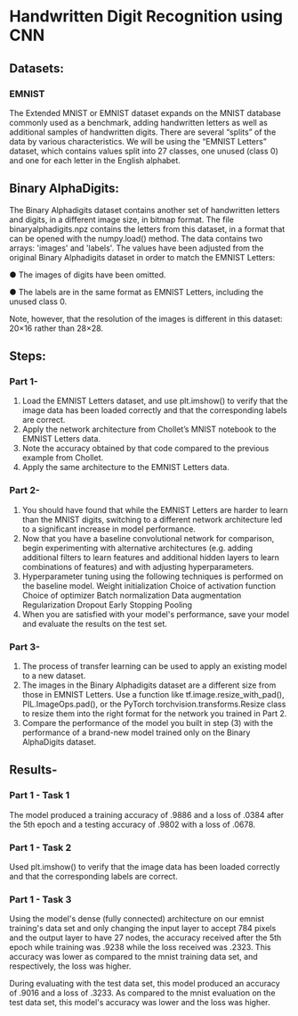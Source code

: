 # Handwritten Digit Recognition using CNN
## Datasets:

### EMNIST
The Extended MNIST or EMNIST dataset expands on the MNIST database commonly used as
a benchmark, adding handwritten letters as well as additional samples of handwritten digits. There are several “splits” of the data by various characteristics. We will be using the “EMNIST Letters” dataset, which contains values split into 27 classes, one unused (class 0) and one for
each letter in the English alphabet.

## Binary AlphaDigits:
The Binary Alphadigits dataset contains another set of handwritten letters and digits, in a different image size, in bitmap format. The file binaryalphadigits.npz contains the letters from this dataset, in a format that can be
opened with the numpy.load() method. The data contains two arrays: 'images' and
'labels'. The values have been adjusted from the original Binary Alphadigits dataset in order
to match the EMNIST Letters:

● The images of digits have been omitted.

● The labels are in the same format as EMNIST Letters, including the unused class 0.

Note, however, that the resolution of the images is different in this dataset: 20×16 rather than 28×28.

## Steps:
### Part 1-
1. Load the EMNIST Letters dataset, and use plt.imshow() to verify that the image data has been loaded correctly and that the corresponding labels are correct.
2. Apply the network architecture from Chollet’s MNIST notebook to the EMNIST Letters data.
3. Note the accuracy obtained by that code compared to the previous example from Chollet.
4. Apply the same architecture to the EMNIST Letters data.

### Part 2-
1. You should have found that while the EMNIST Letters are harder to learn than the MNIST digits, switching to a different network architecture led to a significant increase in model performance.
2. Now that you have a baseline convolutional network for comparison, begin experimenting with alternative architectures (e.g. adding additional filters to learn features and additional hidden layers to learn combinations of features) and with adjusting hyperparameters.
3. Hyperparameter tuning using the following techniques is performed on the baseline model.
Weight initialization
Choice of activation function
Choice of optimizer
Batch normalization
Data augmentation
Regularization
Dropout
Early Stopping
Pooling
4. When you are satisfied with your model's performance, save your model and evaluate the results on the test set.

### Part 3-
1. The process of transfer learning can be used to apply an existing model to a new dataset.
2. The images in the Binary Alphadigits dataset are a different size from those in EMNIST Letters. Use a function like tf.image.resize_with_pad(), PIL.ImageOps.pad(), or the PyTorch torchvision.transforms.Resize class to resize them into the right format for the network you trained in Part 2.
3. Compare the performance of the model you built in step (3) with the performance of a brand-new model trained only on the Binary AlphaDigits dataset.

## Results-
### Part 1 - Task 1
The model produced a training accuracy of .9886 and a loss of .0384 after the 5th epoch and a testing accuracy of .9802 with a loss of .0678.

### Part 1 - Task 2
Used plt.imshow() to verify that the image data has been loaded correctly and that the corresponding labels are correct.

### Part 1 - Task 3
Using the model's dense (fully connected) architecture on our emnist training's data set and only changing the input layer to accept 784 pixels and the output layer to have 27 nodes, the accuracy received after the 5th epoch while training was .9238 while the loss received was .2323. This accuracy was lower as compared to the mnist training data set, and respectively, the loss was higher.

During evaluating with the test data set, this model produced an accuracy of .9016 and a loss of .3233. As compared to the mnist evaluation on the test data set, this model's accuracy was lower and the loss was higher.

